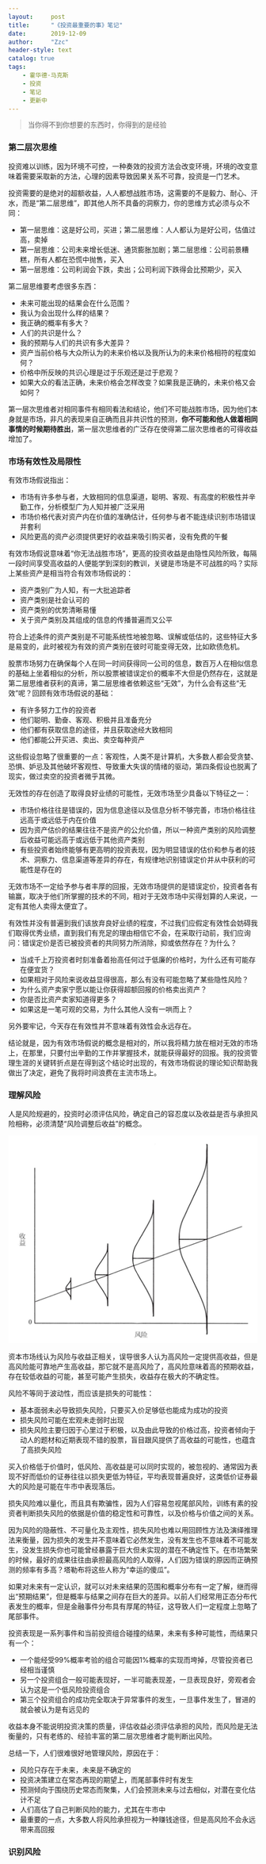 ```yaml
---
layout:     post
title:      "《投资最重要的事》笔记"
date:       2019-12-09
author:     "Zzc"
header-style: text
catalog: true
tags:
    - 霍华德·马克斯
    - 投资
    - 笔记
    - 更新中
---
```


> 当你得不到你想要的东西时，你得到的是经验

### 第二层次思维

投资难以训练，因为环境不可控，一种奏效的投资方法会改变环境，环境的改变意味着需要采取新的方法，心理的因素导致因果关系不可靠，投资是一门艺术。

投资需要的是绝对的超额收益，人人都想战胜市场，这需要的不是毅力、耐心、汗水，而是“第二层思维”，即其他人所不具备的洞察力，你的思维方式必须与众不同：
- 第一层思维：这是好公司，买进；第二层思维：人人都认为是好公司，估值过高，卖掉
- 第一层思维：公司未来增长低迷、通货膨胀加剧；第二层思维：公司前景糟糕，所有人都在恐慌中抛售，买入
- 第一层思维：公司利润会下跌，卖出；公司利润下跌得会比预期少，买入

第二层思维要考虑很多东西：
- 未来可能出现的结果会在什么范围？
- 我认为会出现什么样的结果？
- 我正确的概率有多大？
- 人们的共识是什么？
- 我的预期与人们的共识有多大差异？
- 资产当前价格与大众所认为的未来价格以及我所认为的未来价格相符的程度如何？
- 价格中所反映的共识心理是过于乐观还是过于悲观？
- 如果大众的看法正确，未来价格会怎样改变？如果我是正确的，未来价格又会如何？

第一层次思维者对相同事件有相同看法和结论，他们不可能战胜市场，因为他们本身就是市场，非凡的表现来自正确而且非共识性的预测，**你不可能和他人做着相同事情的时候期待胜出**，第一层次思维者的广泛存在使得第二层次思维者的可得收益增加了。

### 市场有效性及局限性

有效市场假说指出：
- 市场有许多参与者，大致相同的信息渠道，聪明、客观、有高度的积极性并辛勤工作，分析模型广为人知并被广泛采用
- 市场价格代表对资产内在价值的准确估计，任何参与者不能连续识别市场错误并套利
- 风险更高的资产必须提供更好的收益来吸引购买者，没有免费的午餐

有效市场假说意味着“你无法战胜市场”，更高的投资收益是由隐性风险所致，每隔一段时间享受高收益的人便能学到深刻的教训，关键是市场是不可战胜的吗？实际上某些资产是相当符合有效市场假说的：
- 资产类别广为人知，有一大批追踪者
- 资产类别是社会认可的
- 资产类别的优势清晰易懂
- 关于资产类别及其组成的信息的传播普遍而又公平

符合上述条件的资产类别是不可能系统性地被忽略、误解或低估的，这些特征大多是易变的，此时被视为有效的资产类别在彼时可能变得无效，比如欧债危机。

股票市场努力在确保每个人在同一时间获得同一公司的信息，数百万人在相似信息的基础上坐着相似的分析，所以股票被错误定价的概率不大但是仍然存在，这就是第二层思维者获利的真谛，第二层思维者依赖这些“无效”，为什么会有这些“无效”呢？回顾有效市场假说的基础：
- 有许多努力工作的投资者
- 他们聪明、勤奋、客观、积极并且准备充分
- 他们都有获取信息的途径，并且获取途经大致相同
- 他们都能公开买进、卖出、卖空每种资产

这些假设忽略了很重要的一点：客观性，人类不是计算机，大多数人都会受贪婪、恐惧、妒忌及其他破坏客观性、导致重大失误的情绪的驱动，第四条假设也脱离了现实，做过卖空的投资者微乎其微。

无效性的存在创造了取得良好业绩的可能性，无效市场至少具备以下特征之一：
- 市场价格往往是错误的，因为信息途径以及信息分析不够完善，市场价格往往远高于或远低于内在价值
- 因为资产估价的结果往往不是资产的公允价值，所以一种资产类别的风险调整后收益可能远高于或远低于其他资产类别
- 有些投资者始终能够有更高明的投资表现，因为明显错误的估价和参与者的技术、洞察力、信息渠道等差异的存在，有规律地识别错误定价并从中获利的可能性是存在的

无效市场不一定给予参与者丰厚的回报，无效市场提供的是错误定价，投资者各有输赢，取决于他们所掌握的技术的不同，相对于无效市场中买得划算的人来说，一定有其他人卖得太便宜了。

有效性并没有普遍到我们该放弃良好业绩的程度，不过我们应假定有效性会妨碍我们取得优秀业绩，直到我们有充足的理由相信它不会，在采取行动前，我们应询问：错误定价是否已被投资者的共同努力所消除，抑或依然存在？为什么？
- 当成千上万投资者时刻准备着抬高任何过于低廉的价格时，为什么还有可能存在便宜货？
- 如果相对于风险来说收益显得很高，那么有没有可能忽略了某些隐性风险？
- 为什么资产卖家宁愿以能让你获得超额回报的价格卖出资产？
- 你是否比资产卖家知道得更多？
- 如果这是一笔可观的交易，为什么其他人没有一哄而上？

另外要牢记，今天存在有效性并不意味着有效性会永远存在。

结论就是，因为有效市场假说的概念是相对的，所以我将精力放在相对无效的市场上，在那里，只要付出辛勤的工作并掌握技术，就能获得最好的回报。我的投资管理生涯的关键转折点是在得到这个结论时出现的，有效市场假说的理论知识帮助我做出了决定，避免了我将时间浪费在主流市场上。

### 理解风险

人是风险规避的，投资时必须评估风险，确定自己的容忍度以及收益是否与承担风险相称，必须清楚“风险调整后收益”的概念。

![img](/img/in-post/post-投资最重要的事/epub_25242032_24.jpg)

资本市场线认为风险与收益正相关，误导很多人认为高风险一定提供高收益，但是高风险能可靠地产生高收益，那它就不是高风险了，高风险意味着高的预期收益，存在较低收益的可能，甚至可能产生损失，收益存在极大的不确定性。

风险不等同于波动性，而应该是损失的可能性：
- 基本面弱未必导致损失风险，只要买入价足够低也能成为成功的投资
- 损失风险可能在宏观未走弱时出现
- 损失风险主要归因于心里过于积极，以及由此导致的价格过高，投资者倾向于动人的题材和近期表现不错的股票，盲目跟风提供了高收益的可能性，也蕴含了高损失风险

买入价格低于价值时，低风险、高收益是可以同时实现的，被忽视的、通常因为表现不好而低价的证券往往以损失更低为特征，平均表现普遍良好，这类低价证券最大的风险是可能在牛市中表现落后。

损失风险难以量化，而且具有欺骗性，因为人们容易忽视尾部风险，训练有素的投资者判断损失风险的依据是价值的稳定性和可靠性，以及价格与价值之间的关系。

因为风险的隐蔽性、不可量化及主观性，损失风险也难以用回顾性方法及演绎推理法来衡量，因为损失的发生并不意味着它必然发生，没有发生也不意味着不可能发生，没发生损失你也可能曾经暴露于巨大但未实现的潜在不确定性下。在市场繁荣的时候，最好的成果往往由承担最高风险的人取得，人们因为错误的原因而正确预测的频率有多高？塔勒布将这些人称为“幸运的傻瓜”。

如果对未来有一定认识，就可以对未来结果的范围和概率分布有一定了解，继而得出“预期结果”，但是概率与结果之间存在巨大的差异。以前人们经常用正态分布代表发生的概率，但是金融事件分布具有厚尾的特征，这导致人们一定程度上忽略了尾部事件。

投资表现是一系列事件和当前投资组合碰撞的结果，未来有多种可能性，而结果只有一个：
- 一个能经受99%概率考验的组合可能因1%概率的实现而垮掉，尽管投资者已经相当谨慎
- 另一个投资组合一般可能表现好，一半可能表现差，一旦表现良好，旁观者会认为这是一个低风险投资组合
- 第三个投资组合的成功完全取决于异常事件的发生，一旦事件发生了，冒进的就会被认为是有远见的

收益本身不能说明投资决策的质量，评估收益必须评估承担的风险，而风险是无法衡量的，只有老练的、经验丰富的第二层次思维者才能判断出风险。

总结一下，人们很难很好地管理风险，原因在于：
- 风险只存在于未来，未来是不确定的
- 投资决策建立在常态再现的期望上，而尾部事件时有发生
- 预测倾向于围绕历史常态而聚集，人们会预测未来与过去相似，对潜在变化估计不足
- 人们高估了自己判断风险的能力，尤其在牛市中
- 最重要的一点，大多数人将风险承担视为一种赚钱途径，但是高风险不会永远带来高回报

###  识别风险

